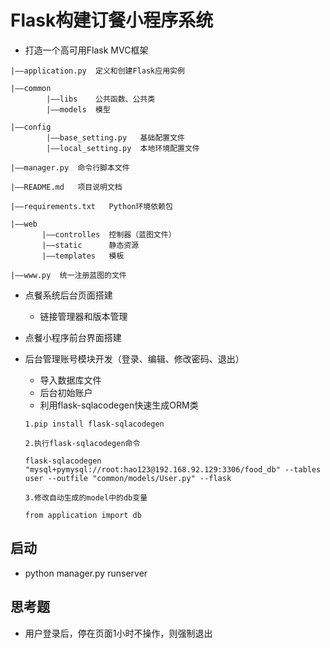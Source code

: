 # Flask构建订餐小程序系统

* 打造一个高可用Flask MVC框架

```
|——application.py  定义和创建Flask应用实例

|——common
        |——libs    公共函数、公共类
        |——models  模型        
        
|——config
        |——base_setting.py   基础配置文件
        |——local_setting.py  本地环境配置文件
        
|——manager.py  命令行脚本文件

|——README.md   项目说明文档

|——requirements.txt   Python环境依赖包

|——web
       |——controlles  控制器（蓝图文件）
       |——static      静态资源
       |——templates   模板   
       
|——www.py  统一注册蓝图的文件
```
        
* 点餐系统后台页面搭建
    * 链接管理器和版本管理
    
* 点餐小程序前台界面搭建

* 后台管理账号模块开发（登录、编辑、修改密码、退出）
    * 导入数据库文件
    * 后台初始账户
    * 利用flask-sqlacodegen快速生成ORM类
    
    ``` 
    1.pip install flask-sqlacodegen
    
    2.执行flask-sqlacodegen命令
    
    flask-sqlacodegen "mysql+pymysql://root:hao123@192.168.92.129:3306/food_db" --tables user --outfile "common/models/User.py" --flask
    
    3.修改自动生成的model中的db变量
    
    from application import db
    
    ```
    
    
## 启动

* python manager.py runserver

## 思考题

* 用户登录后，停在页面1小时不操作，则强制退出